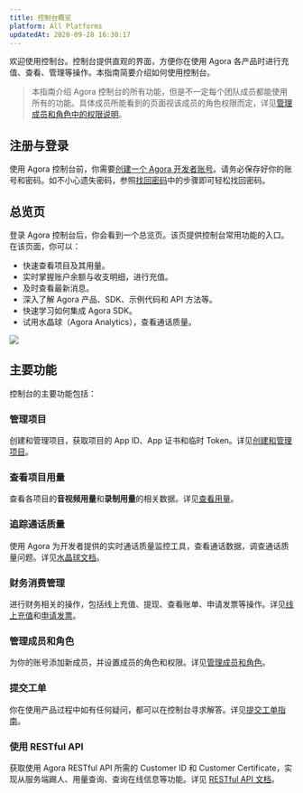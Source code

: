 ```yaml
---
title: 控制台概览
platform: All Platforms
updatedAt: 2020-09-28 16:30:17
---
```

欢迎使用控制台。控制台提供直观的界面，方便你在使用 Agora 各产品时进行充值、查看、管理等操作。本指南简要介绍如何使用控制台。

> 本指南介绍 Agora 控制台的所有功能，但是不一定每个团队成员都能使用所有的功能。具体成员所能看到的页面视该成员的角色权限而定，详见[管理成员和角色中的权限说明](./manage_member#permission)。

## 注册与登录

使用 Agora 控制台前，你需要[创建一个 Agora 开发者账号](https://sso.agora.io/cn/signup)。请务必保存好你的账号和密码。如不小心遗失密码，参照[找回密码](./sign_in_and_sign_up#找回密码)中的步骤即可轻松找回密码。

## 总览页

登录 Agora 控制台后，你会看到一个总览页。该页提供控制台常用功能的入口。在该页面，你可以：

- 快速查看项目及其用量。
- 实时掌握账户余额与收支明细，进行充值。
- 及时查看最新消息。
- 深入了解 Agora 产品、SDK、示例代码和 API 方法等。
- 快速学习如何集成 Agora SDK。
- 试用水晶球（Agora Analytics），查看通话质量。

![](https://web-cdn.agora.io/docs-files/1557741022778)

## 主要功能

控制台的主要功能包括：

### 管理项目

创建和管理项目，获取项目的 App ID、App 证书和临时 Token。详见[创建和管理项目](./manage_projects)。

### 查看项目用量

查看各项目的**音视频用量**和**录制用量**的相关数据。详见[查看用量](./check_usage)。

### 追踪通话质量

使用 Agora 为开发者提供的实时通话质量监控工具，查看通话数据，调查通话质量问题。详见[水晶球文档](./aa_guide)。

### 财务消费管理

进行财务相关的操作，包括线上充值、提现、查看账单、申请发票等操作。详见[线上充值](./online_payment)和[申请发票](./apply_invoice)。

### 管理成员和角色

为你的账号添加新成员，并设置成员的角色和权限。详见[管理成员和角色](./manage_member)。

### 提交工单

你在使用产品过程中如有任何疑问，都可以在控制台寻求解答。详见[提交工单指南](./ticket)。

### 使用 RESTful API

获取使用 Agora RESTful API 所需的 Customer ID 和 Customer Certificate，实现从服务端踢人、用量查询、查询在线信息等功能。详见 [RESTful API 文档](./dashboard_restful_live)。